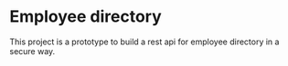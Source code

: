 # Employee directory

This project is a prototype to build a rest api for employee directory in a secure way.